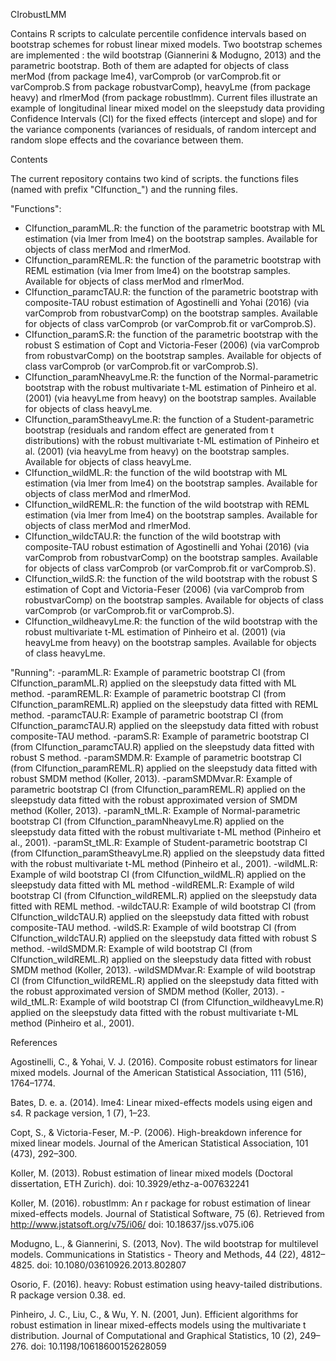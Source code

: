CIrobustLMM

Contains R scripts to calculate percentile confidence intervals based on bootstrap schemes for robust linear mixed models. Two bootstrap schemes are implemented : the wild bootstrap (Giannerini & Modugno, 2013) and the parametric bootstrap. Both of them are adapted for objects of class merMod (from package lme4), varComprob (or varComprob.fit or varComprob.S from package robustvarComp), heavyLme (from package heavy) and rlmerMod (from package robustlmm). Current files illustrate an example of longitudinal linear mixed model on the sleepstudy data providing Confidence Intervals (CI) for the fixed effects (intercept and slope) and for the variance components (variances of residuals, of random intercept and random slope effects and the covariance between them.

Contents

The current repository contains two kind of scripts. the functions files (named with prefix "CIfunction_") and the running files.
  
  "Functions":
  - CIfunction_paramML.R: the function of the parametric bootstrap with ML estimation (via lmer from lme4) on the bootstrap samples. Available for objects of class merMod and rlmerMod. 
  - CIfunction_paramREML.R: the function of the parametric bootstrap with REML estimation (via lmer from lme4) on the bootstrap samples. Available for objects of class merMod and rlmerMod. 
  - CIfunction_paramcTAU.R: the function of the parametric bootstrap with composite-TAU robust estimation of Agostinelli and Yohai (2016) (via varComprob from robustvarComp) on the bootstrap samples. Available for objects of class varComprob (or varComprob.fit or varComprob.S).
  - CIfunction_paramS.R: the function of the parametric bootstrap with the robust S estimation of Copt and Victoria-Feser (2006) (via varComprob from robustvarComp) on the bootstrap samples. Available for objects of class varComprob (or varComprob.fit or varComprob.S).
  - CIfunction_paramNheavyLme.R: the function of the Normal-parametric bootstrap with the robust multivariate t-ML estimation of Pinheiro et al. (2001) (via heavyLme from heavy) on the bootstrap samples. Available for objects of class heavyLme.
  - CIfunction_paramStheavyLme.R: the function of a Student-parametric bootstrap (residuals and random effect are generated from t distributions) with the robust multivariate t-ML estimation of Pinheiro et al. (2001) (via heavyLme from heavy) on the bootstrap samples. Available for objects of class heavyLme.
  - CIfunction_wildML.R: the function of the wild bootstrap with ML estimation (via lmer from lme4) on the bootstrap samples. Available for objects of class merMod and rlmerMod. 
  - CIfunction_wildREML.R: the function of the wild bootstrap with REML estimation (via lmer from lme4) on the bootstrap samples. Available for objects of class merMod and rlmerMod. 
  - CIfunction_wildcTAU.R: the function of the wild bootstrap with composite-TAU robust estimation of Agostinelli and Yohai (2016) (via varComprob from robustvarComp) on the bootstrap samples. Available for objects of class varComprob (or varComprob.fit or varComprob.S).
  - CIfunction_wildS.R: the function of the wild bootstrap with the robust S estimation of Copt and Victoria-Feser (2006) (via varComprob from robustvarComp) on the bootstrap samples. Available for objects of class varComprob (or varComprob.fit or varComprob.S).
  - CIfunction_wildheavyLme.R: the function of the wild bootstrap with the robust multivariate t-ML estimation of Pinheiro et al. (2001) (via heavyLme from heavy) on the bootstrap samples. Available for objects of class heavyLme.
  
  "Running":
  -paramML.R: Example of parametric bootstrap CI (from CIfunction_paramML.R) applied on the sleepstudy data fitted with ML method.
  -paramREML.R: Example of parametric bootstrap CI (from CIfunction_paramREML.R) applied on the sleepstudy data fitted with REML method.
  -paramcTAU.R: Example of parametric bootstrap CI (from CIfunction_paramcTAU.R) applied on the sleepstudy data fitted with robust composite-TAU method.
  -paramS.R: Example of parametric bootstrap CI (from CIfunction_paramcTAU.R) applied on the sleepstudy data fitted with robust  S method.
  -paramSMDM.R: Example of parametric bootstrap CI (from CIfunction_paramREML.R) applied on the sleepstudy data fitted with robust SMDM method (Koller, 2013).
  -paramSMDMvar.R: Example of parametric bootstrap CI (from CIfunction_paramREML.R) applied on the sleepstudy data fitted with the robust approximated version of SMDM method (Koller, 2013).
  -paramN_tML.R: Example of Normal-parametric bootstrap CI (from CIfunction_paramNheavyLme.R) applied on the sleepstudy data fitted with the robust multivariate t-ML method (Pinheiro et al., 2001).
  -paramSt_tML.R: Example of Student-parametric bootstrap CI (from CIfunction_paramStheavyLme.R) applied on the sleepstudy data fitted with the robust multivariate t-ML method (Pinheiro et al., 2001).
  -wildML.R: Example of wild bootstrap CI (from CIfunction_wildML.R) applied on the sleepstudy data fitted with ML method
  -wildREML.R: Example of wild bootstrap CI (from CIfunction_wildREML.R) applied on the sleepstudy data fitted with REML method.
  -wildcTAU.R: Example of wild bootstrap CI (from CIfunction_wildcTAU.R) applied on the sleepstudy data fitted with robust composite-TAU method.
  -wildS.R: Example of wild bootstrap CI (from CIfunction_wildcTAU.R) applied on the sleepstudy data fitted with robust  S method.
  -wildSMDM.R: Example of wild bootstrap CI (from CIfunction_wildREML.R) applied on the sleepstudy data fitted with robust SMDM method (Koller, 2013).
  -wildSMDMvar.R: Example of wild bootstrap CI (from CIfunction_wildREML.R) applied on the sleepstudy data fitted with the robust approximated version of SMDM method (Koller, 2013).
  -wild_tML.R: Example of wild bootstrap CI (from CIfunction_wildheavyLme.R) applied on the sleepstudy data fitted with the robust multivariate t-ML method (Pinheiro et al., 2001).
 
References

Agostinelli, C., & Yohai, V. J. (2016). Composite robust estimators for linear mixed
models. Journal of the American Statistical Association, 111 (516), 1764–1774.

Bates, D. e. a. (2014). lme4: Linear mixed-effects models using eigen and s4. R package
version, 1 (7), 1–23.

Copt, S., & Victoria-Feser, M.-P. (2006). High-breakdown inference for mixed linear
models. Journal of the American Statistical Association, 101 (473), 292–300.

Koller, M. (2013). Robust estimation of linear mixed models (Doctoral dissertation, ETH
Zurich). doi: 10.3929/ethz-a-007632241

Koller, M. (2016). robustlmm: An r package for robust estimation of linear mixed-effects
models. Journal of Statistical Software, 75 (6). Retrieved from
http://www.jstatsoft.org/v75/i06/ doi: 10.18637/jss.v075.i06

Modugno, L., & Giannerini, S. (2013, Nov). The wild bootstrap for multilevel models.
Communications in Statistics - Theory and Methods, 44 (22), 4812–4825. doi:
10.1080/03610926.2013.802807

Osorio, F. (2016). heavy: Robust estimation using heavy-tailed distributions. R package
version 0.38. ed.

Pinheiro, J. C., Liu, C., & Wu, Y. N. (2001, Jun). Efficient algorithms for robust
estimation in linear mixed-effects models using the multivariate t distribution.
Journal of Computational and Graphical Statistics, 10 (2), 249–276. doi:
10.1198/10618600152628059
  

